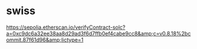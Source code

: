 # swiss
https://sepolia.etherscan.io/verifyContract-solc?a=0xc9dc6a32ee38aa8d29ad3f6d7ffb0ef4cabe9cc8&amp;c=v0.8.18%2bcommit.87f61d96&amp;lictype=1
